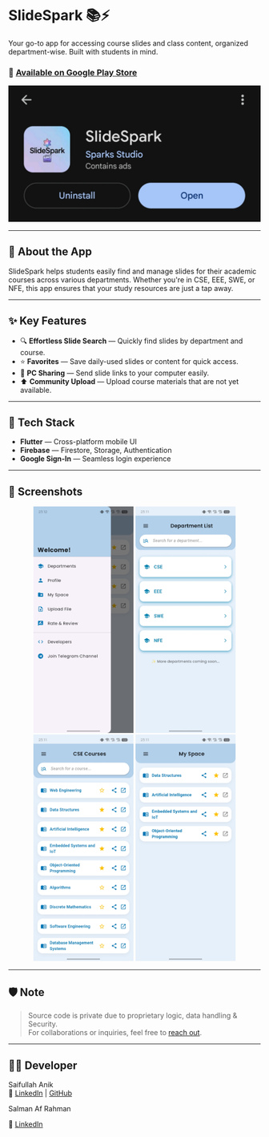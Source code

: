 # SlideSpark 📚⚡  
Your go-to app for accessing course slides and class content, organized department-wise. Built with students in mind.


### 🔗 [Available on Google Play Store](https://play.google.com/store/apps/details?id=com.SparkStudio.slideSpark)
<p align="center">
  <img src="screenshots/playstore.jpg" alt="Welcome Screen" width="600"/>
</p>

---

## 📱 About the App
SlideSpark helps students easily find and manage slides for their academic courses across various departments. Whether you're in CSE, EEE, SWE, or NFE, this app ensures that your study resources are just a tap away.

---

## ✨ Key Features
- 🔍 **Effortless Slide Search** — Quickly find slides by department and course.
- ⭐ **Favorites** — Save daily-used slides or content for quick access.
- 🔗 **PC Sharing** — Send slide links to your computer easily.
- ⬆️ **Community Upload** — Upload course materials that are not yet available.

---

## 🧰 Tech Stack
- **Flutter** — Cross-platform mobile UI
- **Firebase** — Firestore, Storage, Authentication
- **Google Sign-In** — Seamless login experience

---

## 📸 Screenshots

<p align="center">
  <img src="screenshots/welcome.jpg" alt="Welcome Screen" width="200"/>
  <img src="screenshots/departments.jpg" alt="Department List" width="200"/>
  <img src="screenshots/courses.jpg" alt="Courses Screen" width="200"/>
  <img src="screenshots/myspace.jpg" alt="My Space" width="200"/>
</p>


---

## 🛡️ Note
> Source code is private due to proprietary logic, data handling & Security.  
> For collaborations or inquiries, feel free to [reach out](mailto:sanik4144@gmail.com).

---

## 🧑‍💻 Developer
Saifullah Anik  
🔗 [LinkedIn](https://www.linkedin.com/in/saanik/) | [GitHub](https://github.com/sanik4144)

Salman Af Rahman

🔗 [LinkedIn](https://www.linkedin.com/in/salman--rahman/)


